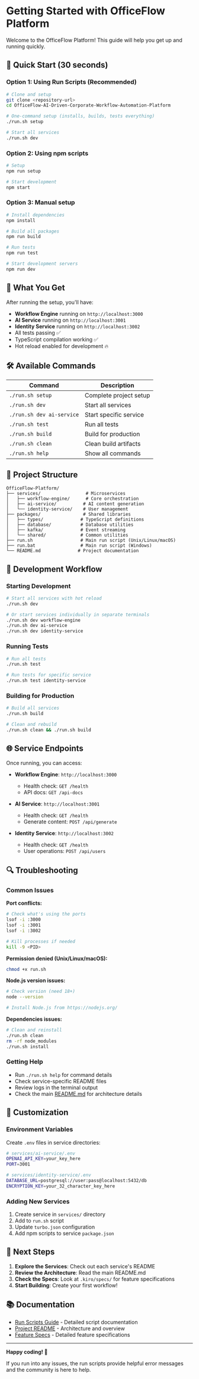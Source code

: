 # Getting Started with OfficeFlow Platform

Welcome to the OfficeFlow Platform! This guide will help you get up and running quickly.

## 🚀 Quick Start (30 seconds)

### Option 1: Using Run Scripts (Recommended)
```bash
# Clone and setup
git clone <repository-url>
cd OfficeFlow-AI-Driven-Corporate-Workflow-Automation-Platform

# One-command setup (installs, builds, tests everything)
./run.sh setup

# Start all services
./run.sh dev
```

### Option 2: Using npm scripts
```bash
# Setup
npm run setup

# Start development
npm start
```

### Option 3: Manual setup
```bash
# Install dependencies
npm install

# Build all packages
npm run build

# Run tests
npm run test

# Start development servers
npm run dev
```

## 🎯 What You Get

After running the setup, you'll have:

- **Workflow Engine** running on `http://localhost:3000`
- **AI Service** running on `http://localhost:3001`  
- **Identity Service** running on `http://localhost:3002`
- All tests passing ✅
- TypeScript compilation working ✅
- Hot reload enabled for development 🔥

## 🛠️ Available Commands

| Command | Description |
|---------|-------------|
| `./run.sh setup` | Complete project setup |
| `./run.sh dev` | Start all services |
| `./run.sh dev ai-service` | Start specific service |
| `./run.sh test` | Run all tests |
| `./run.sh build` | Build for production |
| `./run.sh clean` | Clean build artifacts |
| `./run.sh help` | Show all commands |

## 📁 Project Structure

```
OfficeFlow-Platform/
├── services/                 # Microservices
│   ├── workflow-engine/      # Core orchestration
│   ├── ai-service/          # AI content generation
│   └── identity-service/    # User management
├── packages/                # Shared libraries
│   ├── types/              # TypeScript definitions
│   ├── database/           # Database utilities
│   ├── kafka/              # Event streaming
│   └── shared/             # Common utilities
├── run.sh                  # Main run script (Unix/Linux/macOS)
├── run.bat                 # Main run script (Windows)
└── README.md              # Project documentation
```

## 🔧 Development Workflow

### Starting Development
```bash
# Start all services with hot reload
./run.sh dev

# Or start services individually in separate terminals
./run.sh dev workflow-engine
./run.sh dev ai-service
./run.sh dev identity-service
```

### Running Tests
```bash
# Run all tests
./run.sh test

# Run tests for specific service
./run.sh test identity-service
```

### Building for Production
```bash
# Build all services
./run.sh build

# Clean and rebuild
./run.sh clean && ./run.sh build
```

## 🌐 Service Endpoints

Once running, you can access:

- **Workflow Engine**: `http://localhost:3000`
  - Health check: `GET /health`
  - API docs: `GET /api-docs`

- **AI Service**: `http://localhost:3001`
  - Health check: `GET /health`
  - Generate content: `POST /api/generate`

- **Identity Service**: `http://localhost:3002`
  - Health check: `GET /health`
  - User operations: `POST /api/users`

## 🔍 Troubleshooting

### Common Issues

**Port conflicts:**
```bash
# Check what's using the ports
lsof -i :3000
lsof -i :3001
lsof -i :3002

# Kill processes if needed
kill -9 <PID>
```

**Permission denied (Unix/Linux/macOS):**
```bash
chmod +x run.sh
```

**Node.js version issues:**
```bash
# Check version (need 18+)
node --version

# Install Node.js from https://nodejs.org/
```

**Dependencies issues:**
```bash
# Clean and reinstall
./run.sh clean
rm -rf node_modules
./run.sh install
```

### Getting Help

- Run `./run.sh help` for command details
- Check service-specific README files
- Review logs in the terminal output
- Check the main [README.md](./README.md) for architecture details

## 🎨 Customization

### Environment Variables
Create `.env` files in service directories:

```bash
# services/ai-service/.env
OPENAI_API_KEY=your_key_here
PORT=3001

# services/identity-service/.env
DATABASE_URL=postgresql://user:pass@localhost:5432/db
ENCRYPTION_KEY=your_32_character_key_here
```

### Adding New Services
1. Create service in `services/` directory
2. Add to `run.sh` script
3. Update `turbo.json` configuration
4. Add npm scripts to service `package.json`

## 🚀 Next Steps

1. **Explore the Services**: Check out each service's README
2. **Review the Architecture**: Read the main README.md
3. **Check the Specs**: Look at `.kiro/specs/` for feature specifications
4. **Start Building**: Create your first workflow!

## 📚 Documentation

- [Run Scripts Guide](./RUN_SCRIPTS.md) - Detailed script documentation
- [Project README](./README.md) - Architecture and overview
- [Feature Specs](./.kiro/specs/) - Detailed feature specifications

---

**Happy coding! 🎉**

If you run into any issues, the run scripts provide helpful error messages and the community is here to help.